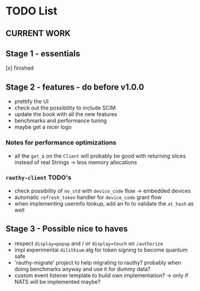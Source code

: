 # TODO List

## CURRENT WORK

## Stage 1 - essentials

[x] finished

## Stage 2 - features - do before v1.0.0

- prettify the UI
- check out the possibility to include SCIM
- update the book with all the new features
- benchmarks and performance tuning
- maybe get a nicer logo

### Notes for performance optimizations

- all the `get_`s on the `Client` will probably be good with returning slices instead of real Strings
  -> less memory allocations

### `rauthy-client` TODO's

- check possibility of `no_std` with `device_code` flow -> embedded devices
- automatic `refresh_token` handler for `device_code` grant flow
- when implementing userinfo lookup, add an fn to validate the `at_hash` as well

## Stage 3 - Possible nice to haves

- respect `display=popup` and / or `display=touch` on `/authorize`
- impl experimental `dilithium` alg for token signing to become quantum safe
- 'rauthy-migrate' project to help migrating to rauthy? probably when doing benchmarks anyway and use it
  for dummy data?
- custom event listener template to build own implementation? -> only if NATS will be implemented maybe?
